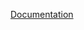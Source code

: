 [Documentation](https://docs.github.com/en/actions/using-workflows/creating-starter-workflows-for-your-organization)